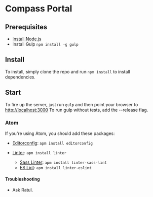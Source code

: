 # Compass Portal

## Prerequisites
- [Install Node.js](https://docs.npmjs.com/getting-started/installing-node)
- Install Gulp `npm install -g gulp`


## Install
To install, simply clone the repo and run `npm install` to install dependencies.


## Start
To fire up the server, just run `gulp` and then point your browser to [http://localhost:3000](http://localhost:3000)
To run gulp without tests, add the --release flag.


### Atom
If you're using Atom, you should add these packages:

- [Editorconfig](https://atom.io/packages/editorconfig): `apm install editorconfig`
- [Linter](https://atom.io/packages/linter): `apm install linter`

  - [Sass Linter](https://atom.io/packages/linter-sass-lint): `apm install linter-sass-lint`
  - [ES Lint](https://atom.io/packages/linter-eslint): `apm install linter-eslint`

#### Troubleshooting
- Ask Ratul.
